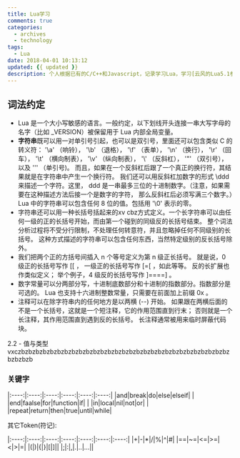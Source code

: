 ```yaml
---
title: Lua学习
comments: true
categories:
  - archives
  - technology
tags:
  - Lua
date: 2018-04-01 10:13:12
updated: {{ updated }}
description: 个人根据已有的C/C++和Javascript，记录学习Lua，学习[云风的Lua5.1参考手册](https://www.codingnow.com/2000/download/lua_manual.html)
---
```


## 词法约定 ##

* Lua 是一个大小写敏感的语言。一般约定，以下划线开头连接一串大写字母的名字（比如 _VERSION）被保留用于 Lua 内部全局变量。
* **字符串**既可以用一对单引号引起，也可以是双引号，里面还可以包含类似 C 的转义符： '\a' （响铃）， '\b' （退格）， '\f' （表单）， '\n' （换行）， '\r' （回车）， '\t' （横向制表）， '\v' （纵向制表）， '\\' （反斜杠）， '\"' （双引号）， 以及 '\'' （单引号)。 而且，如果在一个反斜杠后跟了一个真正的换行符，其结果就是在字符串中产生一个换行符。 我们还可以用反斜杠加数字的形式 \ddd 来描述一个字符。这里， ddd 是一串最多三位的十进制数字。（注意，如果需要在这种描述方法后接一个是数字的字符， 那么反斜杠后必须写满三个数字。）Lua 中的字符串可以包含任何 8 位的值。包括用 '\0' 表示的零。
* 字符串还可以用一种长括号括起来的xv cbz方式定义。一个长字符串可以由任何一级的正的长括号开始，而由第一个碰到的同级反的长括号结束。 整个词法分析过程将不受分行限制，不处理任何转意符，并且忽略掉任何不同级别的长括号。 这种方式描述的字符串可以包含任何东西，当然特定级别的反长括号除外。
* 我们把两个正的方括号间插入 n 个等号定义为第 n 级正长括号。 就是说，0 级正的长括号写作 [[ ， 一级正的长括号写作 [=[ ，如此等等。 反的长扩展也作类似定义； 举个例子，4 级反的长括号写作 ]====] 。
* 数字常量可以分两部分写，十进制底数部分和十进制的指数部分。指数部分是可选的。 Lua 也支持十六进制整数常量，只需要在前面加上前缀 0x 。
* 注释可以在除字符串内的任何地方是以两横 (--) 开始。 如果跟在两横后面的不是一个长括号，这就是一个短注释，它的作用范围直到行末； 否则就是一个长注释，其作用范围直到遇到反的长括号。 长注释通常被用来临时屏蔽代码块。

2.2 - 值与类型 vxczbzbzbzbzbzbzbzbzbzbzbzbzbzbzbzbzbzbzbzbzbzbzbzbzbzbzbzbzbzbzbzbzb

### 关键字 ###

|:----:|:----:|:----:|:----:|:----:|:----:|
|and|break|do|else|elseif| |
|end|faalse|for|function|if| |
|in|local|nil|not|or| |
|repeat|return|then|true|until|while|

其它Token(符记):

|:----:|:----:|:----:|:----:|:----:|:----:|:----:|
|+|-|*|/|%|^|#|
|==|~=|<=|>=|<|>|=|
|(|)|{|}|[|]||
|;|:|,|.|..|...||